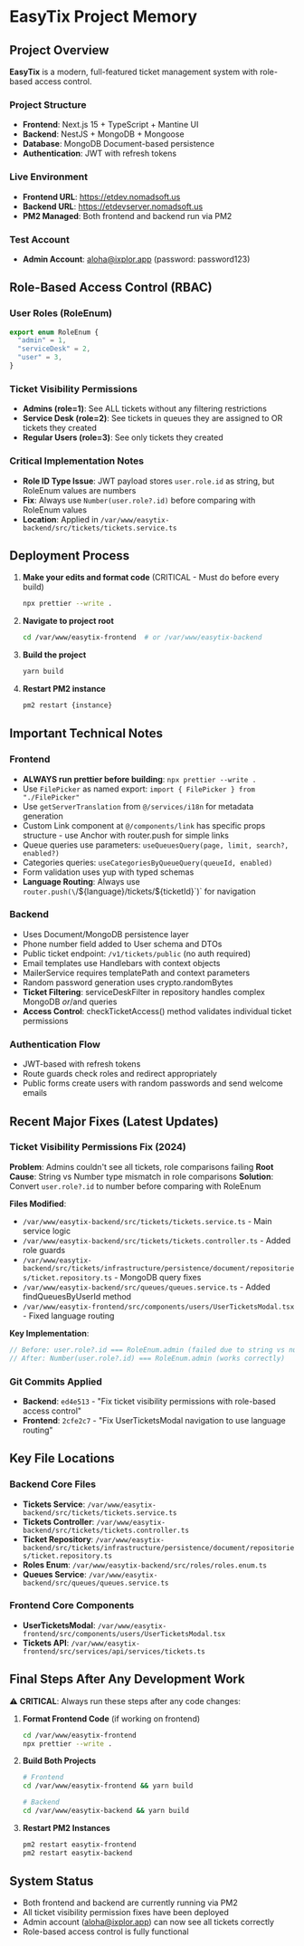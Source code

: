 # EasyTix Project Memory

## Project Overview

**EasyTix** is a modern, full-featured ticket management system with role-based access control.

### Project Structure

- **Frontend**: Next.js 15 + TypeScript + Mantine UI
- **Backend**: NestJS + MongoDB + Mongoose
- **Database**: MongoDB Document-based persistence
- **Authentication**: JWT with refresh tokens

### Live Environment

- **Frontend URL**: https://etdev.nomadsoft.us
- **Backend URL**: https://etdevserver.nomadsoft.us
- **PM2 Managed**: Both frontend and backend run via PM2

### Test Account

- **Admin Account**: aloha@ixplor.app (password: password123)

## Role-Based Access Control (RBAC)

### User Roles (RoleEnum)

```typescript
export enum RoleEnum {
  "admin" = 1,
  "serviceDesk" = 2,
  "user" = 3,
}
```

### Ticket Visibility Permissions

- **Admins (role=1)**: See ALL tickets without any filtering restrictions
- **Service Desk (role=2)**: See tickets in queues they are assigned to OR tickets they created
- **Regular Users (role=3)**: See only tickets they created

### Critical Implementation Notes

- **Role ID Type Issue**: JWT payload stores `user.role.id` as string, but RoleEnum values are numbers
- **Fix**: Always use `Number(user.role?.id)` before comparing with RoleEnum values
- **Location**: Applied in `/var/www/easytix-backend/src/tickets/tickets.service.ts`

## Deployment Process

1. **Make your edits and format code** (CRITICAL - Must do before every build)

   ```bash
   npx prettier --write .
   ```

2. **Navigate to project root**

   ```bash
   cd /var/www/easytix-frontend  # or /var/www/easytix-backend
   ```

3. **Build the project**

   ```bash
   yarn build
   ```

4. **Restart PM2 instance**
   ```bash
   pm2 restart {instance}
   ```

## Important Technical Notes

### Frontend

- **ALWAYS run prettier before building**: `npx prettier --write .`
- Use `FilePicker` as named export: `import { FilePicker } from "./FilePicker"`
- Use `getServerTranslation` from `@/services/i18n` for metadata generation
- Custom Link component at `@/components/link` has specific props structure - use Anchor with router.push for simple links
- Queue queries use parameters: `useQueuesQuery(page, limit, search?, enabled?)`
- Categories queries: `useCategoriesByQueueQuery(queueId, enabled)`
- Form validation uses yup with typed schemas
- **Language Routing**: Always use `router.push(\`/\${language}/tickets/\${ticketId}\`)` for navigation

### Backend

- Uses Document/MongoDB persistence layer
- Phone number field added to User schema and DTOs
- Public ticket endpoint: `/v1/tickets/public` (no auth required)
- Email templates use Handlebars with context objects
- MailerService requires templatePath and context parameters
- Random password generation uses crypto.randomBytes
- **Ticket Filtering**: serviceDeskFilter in repository handles complex MongoDB $or/$and queries
- **Access Control**: checkTicketAccess() method validates individual ticket permissions

### Authentication Flow

- JWT-based with refresh tokens
- Route guards check roles and redirect appropriately
- Public forms create users with random passwords and send welcome emails

## Recent Major Fixes (Latest Updates)

### Ticket Visibility Permissions Fix (2024)

**Problem**: Admins couldn't see all tickets, role comparisons failing
**Root Cause**: String vs Number type mismatch in role comparisons
**Solution**: Convert `user.role?.id` to number before comparing with RoleEnum

**Files Modified**:

- `/var/www/easytix-backend/src/tickets/tickets.service.ts` - Main service logic
- `/var/www/easytix-backend/src/tickets/tickets.controller.ts` - Added role guards
- `/var/www/easytix-backend/src/tickets/infrastructure/persistence/document/repositories/ticket.repository.ts` - MongoDB query fixes
- `/var/www/easytix-backend/src/queues/queues.service.ts` - Added findQueuesByUserId method
- `/var/www/easytix-frontend/src/components/users/UserTicketsModal.tsx` - Fixed language routing

**Key Implementation**:

```typescript
// Before: user.role?.id === RoleEnum.admin (failed due to string vs number)
// After: Number(user.role?.id) === RoleEnum.admin (works correctly)
```

### Git Commits Applied

- **Backend**: `ed4e513` - "Fix ticket visibility permissions with role-based access control"
- **Frontend**: `2cfe2c7` - "Fix UserTicketsModal navigation to use language routing"

## Key File Locations

### Backend Core Files

- **Tickets Service**: `/var/www/easytix-backend/src/tickets/tickets.service.ts`
- **Tickets Controller**: `/var/www/easytix-backend/src/tickets/tickets.controller.ts`
- **Ticket Repository**: `/var/www/easytix-backend/src/tickets/infrastructure/persistence/document/repositories/ticket.repository.ts`
- **Roles Enum**: `/var/www/easytix-backend/src/roles/roles.enum.ts`
- **Queues Service**: `/var/www/easytix-backend/src/queues/queues.service.ts`

### Frontend Core Components

- **UserTicketsModal**: `/var/www/easytix-frontend/src/components/users/UserTicketsModal.tsx`
- **Tickets API**: `/var/www/easytix-frontend/src/services/api/services/tickets.ts`

## Final Steps After Any Development Work

⚠️ **CRITICAL**: Always run these steps after any code changes:

1. **Format Frontend Code** (if working on frontend)

   ```bash
   cd /var/www/easytix-frontend
   npx prettier --write .
   ```

2. **Build Both Projects**

   ```bash
   # Frontend
   cd /var/www/easytix-frontend && yarn build

   # Backend
   cd /var/www/easytix-backend && yarn build
   ```

3. **Restart PM2 Instances**
   ```bash
   pm2 restart easytix-frontend
   pm2 restart easytix-backend
   ```

## System Status

- Both frontend and backend are currently running via PM2
- All ticket visibility permission fixes have been deployed
- Admin account (aloha@ixplor.app) can now see all tickets correctly
- Role-based access control is fully functional
